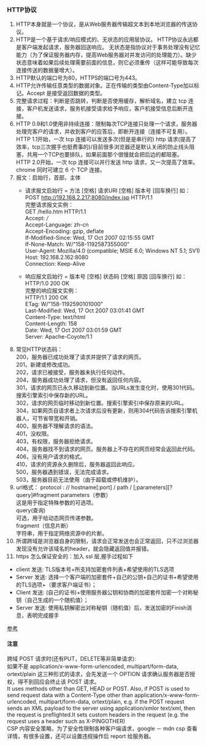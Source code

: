 ### HTTP协议
1. HTTP本身就是一个协议，是从Web服务器传输超文本到本地浏览器的传送协议。
2. HTTP是一个基于请求/响应模式的、无状态的应用层协议。
HTTP协议永远都是客户端发起请求，服务器回送响应。
无状态是指协议对于事务处理没有记忆能力（为了保证服务器内存，提高Web服务器对并发访问的处理能力）。缺少状态意味着如果后续处理需要前面的信息，则它必须重传（这样可能导致每次连接传送的数据量增大）。
3. HTTP默认的端口号为80，HTTPS的端口号为443。
4. HTTP允许传输任意类型的数据对象。正在传输的类型由Content-Type加以标记。Accept 是接受返回数据的类型。
5. 完整请求过程：判断是否跳转，判断是否使用缓存，解析域名，建立 tcp 连接，客户机发送请求，服务机接受请求给予响应，客户机接受信息后断开连接。
6. HTTP 0.9和1.0使用非持续连接：限制每次TCP连接只处理一个请求，服务器处理完客户的请求，并收到客户的应答后，即断开连接（连接不可复用）。      
HTTP 1.1开始，一次 tcp 连接可以发送多次(但是是串行的) http 请求(提高了效率，tcp三次握手也挺费事的)/目前很多浏览器还是默认关闭的防止线头阻塞，共用一个TCP也要排队，如果前面那个很慢就会把后边的都阻塞。  
HTTP 2.0开始，一次 tcp 连接可以并行发送 http 请求，又一次提高了效率。  
chrome 同时可建立 6 个 TCP 连接。
7. 报文：启始行，首部，主体  
	- 请求报文启始行 = 方法 [空格] 请求URI [空格] 版本号 [回车换行] 如：  
POST http://192.168.2.217:8080/index.jsp   HTTP/1.1  
完整请求报文实例：  
GET /hello.htm HTTP/1.1  
Accept: */*  
Accept-Language: zh-cn  
Accept-Encoding: gzip, deflate  
If-Modified-Since: Wed, 17 Oct 2007 02:15:55 GMT  
If-None-Match: W/"158-1192587355000"  
User-Agent: Mozilla/4.0 (compatible; MSIE 6.0; Windows NT 5.1; SV1)  
Host: 192.168.2.162:8080  
Connection: Keep-Alive  

	- 响应报文启始行 = 版本号 [空格] 状态码 [空格] 原因 [回车换行] 如：
HTTP/1.0 200 OK  
完整的响应报文实例：  
HTTP/1.1 200 OK  
ETag: W/"158-1192590101000"  
Last-Modified: Wed, 17 Oct 2007 03:01:41 GMT  
Content-Type: text/html  
Content-Length: 158  
Date: Wed, 17 Oct 2007 03:01:59 GMT  
Server: Apache-Coyote/1.1  
8. 常见HTTP状态码：  
200，服务器已成功处理了请求并提供了请求的网页。  
201，新建或修改成功。  
202，请求已被接受，服务器未执行任何动作。  
204，服务器成功处理了请求，但没有返回任何内容。  
301，请求的网页已永久移动到新位置。当URLs发生变化时，使用301代码。搜索引擎索引中保存新的URL。  
302，请求的网页临时移动到新位置。搜索引擎索引中保存原来的URL。  
304，如果网页自请求者上次请求后没有更新，则用304代码告诉搜索引擎机器人，可节省带宽和开销。  
400，服务器不理解请求的语法。  
401，没权限。  
403，有权限，服务器拒绝请求。  
404，服务器找不到请求的网页。服务器上不存在的网页经常会返回此代码。  
406，没有用户请求的格式。  
410，请求的资源永久删除后，服务器返回此响应。  
500，服务器遇到错误，无法完成请求。  
503，服务器目前无法使用（由于超载或停机维护）。  
9. url格式：
protocol : // hostname[:port] / path / [;parameters][?query]#fragment
parameters（参数）  
这是用于指定特殊参数的可选项。  
query(查询)  
可选，用于给动态网页传递参数。  
fragment（信息片断）  
字符串，用于指定网络资源中的片断。  
10. 所谓跨域是浏览器自身的限制，请求会正常发送也会正常返回，只不过浏览器发现没有允许该域名的header，就会隐藏返回值并报错。
12. https 怎么保证安全的：加入 ssl 层,握手过程如下  
- client 发送: TLS版本号+所支持加密套件列表+希望使用的TLS选项
- Server 发送: 选择一个客户端的加密套件+自己的公钥+自己的证书+希望使用的TLS选项+（要求客户端证书）；
- Client 发送: (自己的证书)+使用服务器公钥和协商的加密套件加密一个对称秘钥（自己生成的一个随机值）；
- Server 发送: 使用私钥解密出对称秘钥（随机值）后，发送加密的Finish消息，表明完成握手

[参考](https://www.jianshu.com/p/992bad24412e)
#### 注意
跨域 POST 请求时(还有PUT，DELETE等非简单请求):  
如果不是 application/x-www-form-urlencoded, multipart/form-data, ortext/plain 这三种形式的请求，会先发送一个 OPTION 请求确认服务器是否授权，得不到回应会终止该 POST 请求。  
It uses methods other than GET, HEAD or POST.  Also, if POST is used to send request data with a Content-Type other than application/x-www-form-urlencoded, multipart/form-data, ortext/plain, e.g. if the POST request sends an XML payload to the server using application/xmlor text/xml, then the request is preflighted.It sets custom headers in the request (e.g. the request uses a header such as X-PINGOTHER)  
CSP 内容安全策略，为了安全性限制各种客户端请求，google － mdn csp 查看详情，有很多设置，还可以设置违规操作后 report 给服务器。
